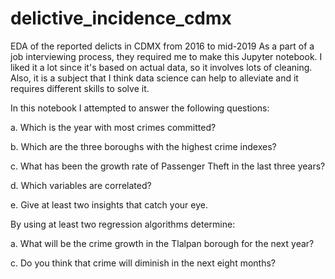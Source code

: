 # delictive_incidence_cdmx
EDA of the reported delicts in CDMX from 2016 to mid-2019
As a part of a job interviewing process, they required me to make this Jupyter notebook. I liked it a lot since it's based on actual data, so it involves 
lots of cleaning. Also, it is a subject that I think data science can help to alleviate and it requires different skills to solve it.

In this notebook I attempted to answer the following questions:

a. Which is the year with most crimes committed?

b. Which are the three boroughs with the highest crime indexes?

c. What has been the growth rate of Passenger Theft in the last three years?

d. Which variables are correlated?

e. Give at least two insights that catch your eye.


By using at least two regression algorithms determine:

a. What will be the crime growth in the Tlalpan borough for the next year? 

c. Do you think that crime will diminish in the next eight months? 

